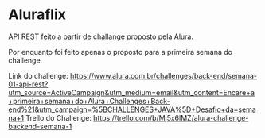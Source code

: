 # Aluraflix

API REST feito a partir de challange proposto pela Alura.

Por enquanto foi feito apenas o proposto para a primeira semana do challenge.

Link do challenge:
https://www.alura.com.br/challenges/back-end/semana-01-api-rest?utm_source=ActiveCampaign&utm_medium=email&utm_content=Encare+a+primeira+semana+do+Alura+Challenges+Back-end%21&utm_campaign=%5BCHALLENGES+JAVA%5D+Desafio+da+semana+1
Trello do Challenge:
https://trello.com/b/Mj5x6lMZ/alura-challenge-backend-semana-1
